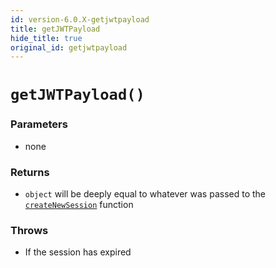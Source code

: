 ```yaml
---
id: version-6.0.X-getjwtpayload
title: getJWTPayload
hide_title: true
original_id: getjwtpayload
---
```


# ``getJWTPayload()``
### Parameters
- none
### Returns
- ``object`` will be deeply equal to whatever was passed to the [``createNewSession``](./../createnewsession) function
### Throws 
- If the session has expired
